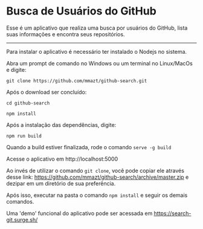 # Busca de Usuários do GitHub

Esse é um aplicativo que realiza uma busca por usuários do GitHub, lista suas informações e encontra seus repositórios.

---

Para instalar o aplicativo é necessário ter instalado o Nodejs no sistema.

Abra um prompt de comando no Windows ou um terminal no Linux/MacOs e digite:

`git clone https://github.com/mmazt/github-search.git`

Após o download ser concluído:

`cd github-search`

`npm install`

Após a instalação das dependências, digite:

`npm run build`

Quando a build estiver finalizada, rode o comando `serve -g build`

Acesse o aplicativo em http://localhost:5000

Ao invés de utilizar o comando `git clone`, você pode copiar ele através desse link: https://github.com/mmazt/github-search/archive/master.zip e dezipar em um diretório de sua preferência. 

Após isso, executar na pasta o comando `npm install` e seguir os demais comandos.

Uma 'demo' funcional do aplicativo pode ser acessada em https://search-git.surge.sh/